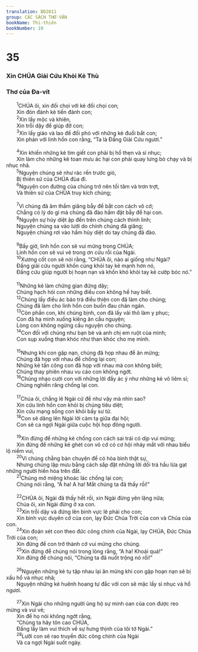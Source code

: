 ```yaml
---
translation: BD2011
group: CÁC SÁCH THƠ-VĂN
bookName: Thi-thiên 
bookNumber: 19
---
```


<div class="title"><h1>35</h1><h3>Xin CHÚA Giải Cứu Khỏi Kẻ Thù</h3><h3>Thơ của Ða-vít</h3></div>
<span class="verse thi_35_1">  <sup>1</sup>CHÚA ôi, xin đối chọi với kẻ đối chọi con;<br/>  Xin đón đánh kẻ tiến đánh con;<br/></span>
<span class="verse thi_35_2">  <sup>2</sup>Xin lấy mộc và khiên,<br/>  Xin trỗi dậy để giúp đỡ con;<br/></span>
<span class="verse thi_35_3">  <sup>3</sup>Xin lấy giáo và lao để đối phó với những kẻ đuổi bắt con;<br/>  Xin phán với linh hồn con rằng, “Ta là Ðấng Giải Cứu ngươi.”<br/><br/></span>
<span class="verse thi_35_4">  <sup>4</sup>Xin khiến những kẻ tìm giết con phải bị hổ thẹn và sỉ nhục;<br/>  Xin làm cho những kẻ toan mưu ác hại con phải quay lưng bỏ chạy và bị nhục nhã.<br/></span>
<span class="verse thi_35_5">  <sup>5</sup>Nguyện chúng sẽ như rác rến trước gió,<br/>  Bị thiên sứ của CHÚA đùa đi.<br/></span>
<span class="verse thi_35_6">  <sup>6</sup>Nguyện con đường của chúng trở nên tối tăm và trơn trợt,<br/>  Và thiên sứ của CHÚA truy kích chúng;<br/><br/></span>
<span class="verse thi_35_7">  <sup>7</sup>Vì chúng đã âm thầm giăng bẫy để bắt con cách vô cớ;<br/>  Chẳng có lý do gì mà chúng đã đào hầm đặt bẫy để hại con.<br/></span>
<span class="verse thi_35_8">  <sup>8</sup>Nguyện sự hủy diệt ập đến trên chúng cách thình lình;<br/>  Nguyện chúng sa vào lưới do chính chúng đã giăng;<br/>  Nguyện chúng rơi vào hầm hủy diệt do tay chúng đã đào.<br/><br/></span>
<span class="verse thi_35_9">  <sup>9</sup>Bấy giờ, linh hồn con sẽ vui mừng trong CHÚA;<br/>  Linh hồn con sẽ vui vẻ trong ơn cứu rỗi của Ngài.<br/></span>
<span class="verse thi_35_10">  <sup>10</sup>Xương cốt con sẽ nói rằng, “CHÚA ôi, nào ai giống như Ngài?<br/>  Ðấng giải cứu người khốn cùng khỏi tay kẻ mạnh hơn nó,<br/>  Ðấng cứu giúp người bị hoạn nạn và khốn khó khỏi tay kẻ cướp bóc nó.”<br/><br/></span>
<span class="verse thi_35_11">  <sup>11</sup>Những kẻ làm chứng gian đứng dậy;<br/>  Chúng hạch hỏi con những điều con không hề hay biết.<br/></span>
<span class="verse thi_35_12">  <sup>12</sup>Chúng lấy điều ác báo trả điều thiện con đã làm cho chúng;<br/>  Chúng đã làm cho linh hồn con buồn đau chán ngán.<br/></span>
<span class="verse thi_35_13">  <sup>13</sup>Còn phần con, khi chúng bịnh, con đã lấy vải thô làm y phục;<br/>  Con đã hạ mình xuống kiêng ăn cầu nguyện;<br/>  Lòng con không ngừng cầu nguyện cho chúng.<br/></span>
<span class="verse thi_35_14">  <sup>14</sup>Con đối với chúng như bạn bè và anh chị em ruột của mình;<br/>  Con sụp xuống than khóc như than khóc cho mẹ mình.<br/><br/></span>
<span class="verse thi_35_15">  <sup>15</sup>Nhưng khi con gặp nạn, chúng đã họp nhau để ăn mừng;<br/>  Chúng đã họp với nhau để chống lại con;<br/>  Những kẻ tấn công con đã họp với nhau mà con không biết;<br/>  Chúng thay phiên nhau vu cáo con không ngớt.<br/></span>
<span class="verse thi_35_16">  <sup>16</sup>Chúng nhạo cười con với những lời đầy ác ý như những kẻ vô liêm sỉ;<br/>  Chúng nghiến răng chống lại con.<br/><br/></span>
<span class="verse thi_35_17">  <sup>17</sup>Chúa ôi, chẳng lẽ Ngài cứ để như vậy mà nhìn sao?<br/>  Xin cứu linh hồn con khỏi bị chúng tiêu diệt;<br/>  Xin cứu mạng sống con khỏi bầy sư tử.<br/></span>
<span class="verse thi_35_18">  <sup>18</sup>Con sẽ dâng lên Ngài lời cảm tạ giữa đại hội;<br/>  Con sẽ ca ngợi Ngài giữa cuộc hội họp đông người.<br/><br/></span>
<span class="verse thi_35_19">  <sup>19</sup>Xin đừng để những kẻ chống con cách sai trái có dịp vui mừng;<br/>  Xin đừng để những kẻ ghét con vô cớ có cơ hội nháy mắt với nhau biểu lộ niềm vui,<br/></span>
<span class="verse thi_35_20">  <sup>20</sup>Vì chúng chẳng bàn chuyện để có hòa bình thật sự,<br/>  Nhưng chúng lập mưu bằng cách sắp đặt những lời dối trá hầu lừa gạt những người hiền hòa trên đất.<br/></span>
<span class="verse thi_35_21">  <sup>21</sup>Chúng mở miệng khoác lác chống lại con;<br/>  Chúng nói rằng, “A ha! A ha! Mắt chúng ta đã thấy rồi!”<br/><br/></span>
<span class="verse thi_35_22">  <sup>22</sup>CHÚA ôi, Ngài đã thấy hết rồi, xin Ngài đừng yên lặng nữa;<br/>  Chúa ôi, xin Ngài đừng ở xa con.<br/></span>
<span class="verse thi_35_23">  <sup>23</sup>Xin trỗi dậy và đứng lên binh vực lẽ phải cho con;<br/>  Xin binh vực duyên cớ của con, lạy Ðức Chúa Trời của con và Chúa của con.<br/></span>
<span class="verse thi_35_24">  <sup>24</sup>Xin đoán xét con theo đức công chính của Ngài, lạy CHÚA, Ðức Chúa Trời của con;<br/>  Xin đừng để con trở thành cớ vui mừng cho chúng.<br/></span>
<span class="verse thi_35_25">  <sup>25</sup>Xin đừng để chúng nói trong lòng rằng, “A ha! Khoái quá!”<br/>  Xin đừng để chúng nói, “Chúng ta đã nuốt trộng nó rồi!”<br/><br/></span>
<span class="verse thi_35_26">  <sup>26</sup>Nguyện những kẻ tụ tập nhau lại ăn mừng khi con gặp hoạn nạn sẽ bị xấu hổ và nhục nhã;<br/>  Nguyện những kẻ huênh hoang tự đắc với con sẽ mặc lấy sỉ nhục và hổ ngươi.<br/><br/></span>
<span class="verse thi_35_27">  <sup>27</sup>Xin Ngài cho những người ủng hộ sự minh oan của con được reo mừng và vui vẻ;<br/>  Xin để họ nói không ngớt rằng,<br/>  “Chúng ta hãy tôn cao CHÚA,<br/>  Ðấng lấy làm vui thích về sự hưng thịnh của tôi tớ Ngài.”<br/></span>
<span class="verse thi_35_28">  <sup>28</sup>Lưỡi con sẽ rao truyền đức công chính của Ngài<br/>  Và ca ngợi Ngài suốt ngày.<br/></span>
